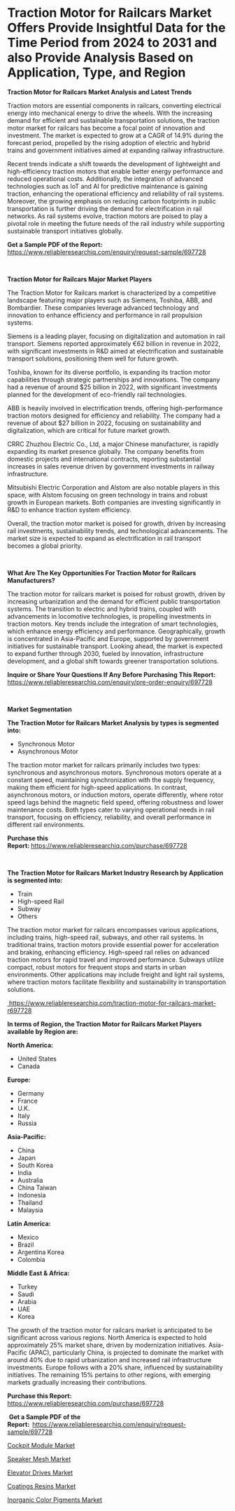 <p><h1>Traction Motor for Railcars Market Offers Provide Insightful Data for the Time Period from 2024 to 2031 and also Provide Analysis Based on Application, Type, and Region</h1></p><p><strong>Traction Motor for Railcars Market Analysis and Latest Trends</strong></p>
<p><p>Traction motors are essential components in railcars, converting electrical energy into mechanical energy to drive the wheels. With the increasing demand for efficient and sustainable transportation solutions, the traction motor market for railcars has become a focal point of innovation and investment. The market is expected to grow at a CAGR of 14.9% during the forecast period, propelled by the rising adoption of electric and hybrid trains and government initiatives aimed at expanding railway infrastructure.</p><p>Recent trends indicate a shift towards the development of lightweight and high-efficiency traction motors that enable better energy performance and reduced operational costs. Additionally, the integration of advanced technologies such as IoT and AI for predictive maintenance is gaining traction, enhancing the operational efficiency and reliability of rail systems. Moreover, the growing emphasis on reducing carbon footprints in public transportation is further driving the demand for electrification in rail networks. As rail systems evolve, traction motors are poised to play a pivotal role in meeting the future needs of the rail industry while supporting sustainable transport initiatives globally.</p></p>
<p><strong>Get a Sample PDF of the Report:&nbsp;</strong> <a href="https://www.reliableresearchiq.com/enquiry/request-sample/697728?utm_campaign=1106&utm_medium=2&utm_source=Github&utm_content=ia&utm_term=10122024&utm_id=traction-motor-for-railcars">https://www.reliableresearchiq.com/enquiry/request-sample/697728</a></p>
<p>&nbsp;</p>
<p><strong>Traction Motor for Railcars Major Market Players</strong></p>
<p><p>The Traction Motor for Railcars market is characterized by a competitive landscape featuring major players such as Siemens, Toshiba, ABB, and Bombardier. These companies leverage advanced technology and innovation to enhance efficiency and performance in rail propulsion systems.</p><p>Siemens is a leading player, focusing on digitalization and automation in rail transport. Siemens reported approximately €62 billion in revenue in 2022, with significant investments in R&D aimed at electrification and sustainable transport solutions, positioning them well for future growth.</p><p>Toshiba, known for its diverse portfolio, is expanding its traction motor capabilities through strategic partnerships and innovations. The company had a revenue of around $25 billion in 2022, with significant investments planned for the development of eco-friendly rail technologies.</p><p>ABB is heavily involved in electrification trends, offering high-performance traction motors designed for efficiency and reliability. The company had a revenue of about $27 billion in 2022, focusing on sustainability and digitalization, which are critical for future market growth.</p><p>CRRC Zhuzhou Electric Co., Ltd, a major Chinese manufacturer, is rapidly expanding its market presence globally. The company benefits from domestic projects and international contracts, reporting substantial increases in sales revenue driven by government investments in railway infrastructure.</p><p>Mitsubishi Electric Corporation and Alstom are also notable players in this space, with Alstom focusing on green technology in trains and robust growth in European markets. Both companies are investing significantly in R&D to enhance traction system efficiency.</p><p>Overall, the traction motor market is poised for growth, driven by increasing rail investments, sustainability trends, and technological advancements. The market size is expected to expand as electrification in rail transport becomes a global priority.</p></p>
<p>&nbsp;</p>
<p><strong>What Are The Key Opportunities For Traction Motor for Railcars Manufacturers?</strong></p>
<p><p>The traction motor for railcars market is poised for robust growth, driven by increasing urbanization and the demand for efficient public transportation systems. The transition to electric and hybrid trains, coupled with advancements in locomotive technologies, is propelling investments in traction motors. Key trends include the integration of smart technologies, which enhance energy efficiency and performance. Geographically, growth is concentrated in Asia-Pacific and Europe, supported by government initiatives for sustainable transport. Looking ahead, the market is expected to expand further through 2030, fueled by innovation, infrastructure development, and a global shift towards greener transportation solutions.</p></p>
<p><strong>Inquire or Share Your Questions If Any Before Purchasing This Report:</strong> <a href="https://www.reliableresearchiq.com/enquiry/pre-order-enquiry/697728?utm_campaign=1106&utm_medium=2&utm_source=Github&utm_content=ia&utm_term=10122024&utm_id=traction-motor-for-railcars">https://www.reliableresearchiq.com/enquiry/pre-order-enquiry/697728</a></p>
<p>&nbsp;</p>
<p><strong>Market Segmentation</strong></p>
<p><strong>The Traction Motor for Railcars Market Analysis by types is segmented into:</strong></p>
<p><ul><li>Synchronous Motor</li><li>Asynchronous Motor</li></ul></p>
<p><p>The traction motor market for railcars primarily includes two types: synchronous and asynchronous motors. Synchronous motors operate at a constant speed, maintaining synchronization with the supply frequency, making them efficient for high-speed applications. In contrast, asynchronous motors, or induction motors, operate differently, where rotor speed lags behind the magnetic field speed, offering robustness and lower maintenance costs. Both types cater to varying operational needs in rail transport, focusing on efficiency, reliability, and overall performance in different rail environments.</p></p>
<p><strong>Purchase this Report:&nbsp;</strong><a href="https://www.reliableresearchiq.com/purchase/697728?utm_campaign=1106&utm_medium=2&utm_source=Github&utm_content=ia&utm_term=10122024&utm_id=traction-motor-for-railcars">https://www.reliableresearchiq.com/purchase/697728</a></p>
<p>&nbsp;</p>
<p><strong>The Traction Motor for Railcars Market Industry Research by Application is segmented into:</strong></p>
<p><ul><li>Train</li><li>High-speed Rail</li><li>Subway</li><li>Others</li></ul></p>
<p><p>The traction motor market for railcars encompasses various applications, including trains, high-speed rail, subways, and other rail systems. In traditional trains, traction motors provide essential power for acceleration and braking, enhancing efficiency. High-speed rail relies on advanced traction motors for rapid travel and improved performance. Subways utilize compact, robust motors for frequent stops and starts in urban environments. Other applications may include freight and light rail systems, where traction motors facilitate flexibility and sustainability in transportation solutions.</p></p>
<p><a href="https://www.reliableresearchiq.com/traction-motor-for-railcars-market-r697728?utm_campaign=1106&utm_medium=2&utm_source=Github&utm_content=ia&utm_term=10122024&utm_id=traction-motor-for-railcars">&nbsp;https://www.reliableresearchiq.com/traction-motor-for-railcars-market-r697728</a></p>
<p><strong>In terms of Region, the Traction Motor for Railcars Market Players available by Region are:</strong></p>
<p>
    <p> <strong> North America: </strong>
        <ul>
            <li>United States</li>
            <li>Canada</li>
        </ul>
        </p> 
    <p> <strong> Europe: </strong>
        <ul>
            <li>Germany</li>
            <li>France</li>
            <li>U.K.</li>
            <li>Italy</li>
            <li>Russia</li>
        </ul>
        </p> 
    <p> <strong> Asia-Pacific: </strong>
        <ul>
            <li>China</li>
            <li>Japan</li>
            <li>South Korea</li>
            <li>India</li>
            <li>Australia</li>
            <li>China Taiwan</li>
            <li>Indonesia</li>
            <li>Thailand</li>
            <li>Malaysia</li>
        </ul>
        </p> 
    <p> <strong> Latin America: </strong>
        <ul>
            <li>Mexico</li>
            <li>Brazil</li>
            <li>Argentina Korea</li>
            <li>Colombia</li>
        </ul>
        </p> 
    <p> <strong> Middle East & Africa: </strong>
        <ul>
            <li>Turkey</li>
            <li>Saudi</li>
            <li>Arabia</li>
            <li>UAE</li>
            <li>Korea</li>
        </ul>
    </p>
    </p>
<p><p>The growth of the traction motor for railcars market is anticipated to be significant across various regions. North America is expected to hold approximately 25% market share, driven by modernization initiatives. Asia-Pacific (APAC), particularly China, is projected to dominate the market with around 40% due to rapid urbanization and increased rail infrastructure investments. Europe follows with a 20% share, influenced by sustainability initiatives. The remaining 15% pertains to other regions, with emerging markets gradually increasing their contributions.</p></p>
<p><strong>Purchase this Report: </strong><a href="https://www.reliableresearchiq.com/purchase/697728?utm_campaign=1106&utm_medium=2&utm_source=Github&utm_content=ia&utm_term=10122024&utm_id=traction-motor-for-railcars">https://www.reliableresearchiq.com/purchase/697728</a></p>
<p>&nbsp;<strong>Get a Sample PDF of the Report:&nbsp;&nbsp;</strong><a href="https://www.reliableresearchiq.com/enquiry/request-sample/697728?utm_campaign=1106&utm_medium=2&utm_source=Github&utm_content=ia&utm_term=10122024&utm_id=traction-motor-for-railcars">https://www.reliableresearchiq.com/enquiry/request-sample/697728</a></p>
<p><strong></strong></p>
<p><p><a href="https://www.linkedin.com/pulse/in-depth-evaluation-cockpit-module-market-amacro-overview-cve7f?utm_campaign=1106&utm_medium=2&utm_source=Github&utm_content=ia&utm_term=10122024&utm_id=traction-motor-for-railcars">Cockpit Module Market</a></p><p><a href="https://www.linkedin.com/pulse/th-score-market-0ptye?utm_campaign=1106&utm_medium=2&utm_source=Github&utm_content=ia&utm_term=10122024&utm_id=traction-motor-for-railcars">Speaker Mesh Market</a></p><p><a href="https://github.com/loveewin94/Market-Research-Report-List-1/blob/main/elevator-drives-market.md?utm_campaign=1106&utm_medium=2&utm_source=Github&utm_content=ia&utm_term=10122024&utm_id=traction-motor-for-railcars">Elevator Drives Market</a></p><p><a href="https://www.linkedin.com/pulse/futur-trend-quest-sl8ue?utm_campaign=1106&utm_medium=2&utm_source=Github&utm_content=ia&utm_term=10122024&utm_id=traction-motor-for-railcars">Coatings Resins Market</a></p><p><a href="https://www.linkedin.com/pulse/futur-trend-quest-sl8ue?utm_campaign=1106&utm_medium=2&utm_source=Github&utm_content=ia&utm_term=10122024&utm_id=traction-motor-for-railcars">Inorganic Color Pigments Market</a></p></p>